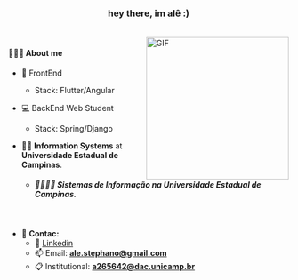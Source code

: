 <h3 align="center">hey there, im alê :)</h3>

<br/>

  <img align="right" alt="GIF" src="https://i.pinimg.com/originals/57/18/5d/57185d2176d7cbaebdb74c00ce1b9ebf.gif" width="256" height="256" />

   <h4>👨🏻‍💻 About me</h4>

- 📱 FrontEnd
  - Stack: Flutter/Angular
- 💻 BackEnd Web Student
  - Stack: Spring/Django
   
- 👨‍🎓 **Information Systems** at **Universidade Estadual de Campinas**.
  - ##### 👨‍🎓🇧🇷 **Sistemas de Informação** na **Universidade Estadual de Campinas**.

<br/>

- 🔭 **Contac:** 
  - 🏢 [Linkedin](https://www.linkedin.com/in/alexandre-stephano-852ab717b/)
  - 📫 Email: **ale.stephano@gmail.com**
  - 📋 Institutional: **a265642@dac.unicamp.br**

<br/>
